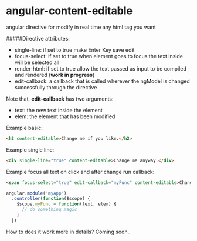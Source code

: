 # angular-content-editable
angular directive for modify in real time any html tag you want

#####Directive attributes: 
  * single-line: if set to true make Enter Key save edit
  * focus-select: if set to true when element goes to focus the text inside will be selected all
  * render-html: if set to true allow the text passed as input to be compiled and rendered (__work in progress__)
  * edit-callback: a callback that is called wherever the ngModel is changed successfully through the directive

Note that, __edit-callback__ has two arguments: 
  * text: the new text inside the element
  * elem: the element that has been modified

Example basic:
```html
<h2 content-editable>Change me if you like.</h2>
```
Example single line:
```html
<div single-line="true" content-editable>Change me anyway.</div>
```
Example focus all text on click and after change run callback:
```html
<span focus-select="true" edit-callback="myFunc" content-editable>Change me!</span>
```
```javascript
angular.module('myApp')
  .controller(function($scope) {
    $scope.myFunc = function(text, elem) {
      // do something magic
    }
  })
```

How to does it work more in details? Coming soon..
